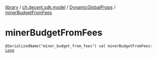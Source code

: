 [library](../../index.md) / [ch.decent.sdk.model](../index.md) / [DynamicGlobalProps](index.md) / [minerBudgetFromFees](./miner-budget-from-fees.md)

# minerBudgetFromFees

`@SerializedName("miner_budget_from_fees") val minerBudgetFromFees: `[`Long`](https://kotlinlang.org/api/latest/jvm/stdlib/kotlin/-long/index.html)